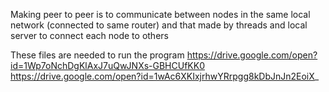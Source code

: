 Making peer to peer is to communicate between nodes in the same local network (connected to same router)
and that made by threads and local server to connect each node to others

These files are needed to run the program
https://drive.google.com/open?id=1Wp7oNchDgKlAxJ7uQwJNXs-GBHCUfKK0
https://drive.google.com/open?id=1wAc6XKIxjrhwYRrpgg8kDbJnJn2EoiX_
